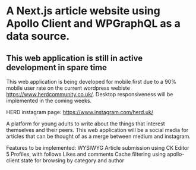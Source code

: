 # A Next.js article website using Apollo Client and WPGraphQL as a data source.

## This web application is still in active development in spare time
This web application is being developed for mobile first due to a 90% mobile user rate on the current wordpress webiste https://www.herdcommunity.co.uk/. Desktop responsiveness will be implemented in the coming weeks.

HERD instagram page: https://www.instagram.com/herd.uk/

A platform for young adults to write about the things that interest themselves and their peers. This web application will be a social media for articles that can be thought of as a merge between medium and instagram.

Features to be implemented:
WYSIWYG Article submission using CK Editor 5
Profiles, with follows
Likes and comments
Cache filtering using apollo-client state for browsing by category and author
